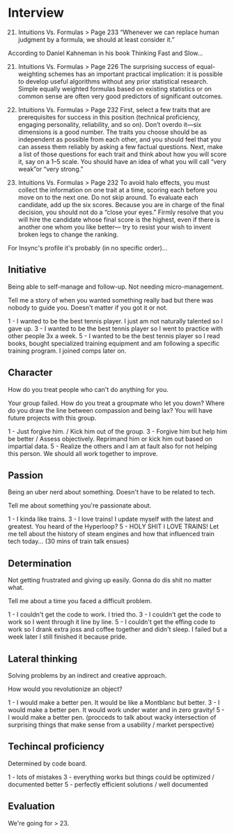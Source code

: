 # Interview

21. Intuitions Vs. Formulas > Page 233
“Whenever we can replace human judgment by a formula, we should at least consider it.”

According to Daniel Kahneman in his book Thinking Fast and Slow...

21. Intuitions Vs. Formulas > Page 226
The surprising success of equal-weighting schemes has an important practical implication: it is possible to develop useful algorithms without any prior statistical research. Simple equally weighted formulas based on existing statistics or on common sense are often very good predictors of significant outcomes.

21. Intuitions Vs. Formulas > Page 232
First, select a few traits that are prerequisites for success in this position (technical proficiency, engaging personality, reliability, and so on). Don’t overdo it—six dimensions is a good number. The traits you choose should be as independent as possible from each other, and you should feel that you can assess them reliably by asking a few factual questions. Next, make a list of those questions for each trait and think about how you will score it, say on a 1–5 scale. You should have an idea of what you will call “very weak”or “very strong.”

21. Intuitions Vs. Formulas > Page 232
To avoid halo effects, you must collect the information on one trait at a time, scoring each before you move on to the next one. Do not skip around. To evaluate each candidate, add up the six scores. Because you are in charge of the final decision, you should not do a “close your eyes.” Firmly resolve that you will hire the candidate whose final score is the highest, even if there is another one whom you like better— try to resist your wish to invent broken legs to change the ranking.

For Insync's profile it's probably (in no specific order)...

## Initiative

Being able to self-manage and follow-up. Not needing micro-management.

Tell me a story of when you wanted something really bad but there was nobody to guide you. Doesn't matter if you got it or not.

1 - I wanted to be the best tennis player. I just am not naturally talented so I gave up.
3 - I wanted to be the best tennis player so I went to practice with other people 3x a week.
5 - I wanted to be the best tennis player so I read books, bought specialized training equipment and am following a specific training program. I joined comps later on.

## Character

How do you treat people who can't do anything for you.

Your group failed. How do you treat a groupmate who let you down? Where do you draw the line between compassion and being lax?
You will have future projects with this group.

1 - Just forgive him. /  Kick him out of the group.
3 - Forgive him but help him be better / Assess objectively. Reprimand him or kick him out based on impartial data.
5 - Realize the others and I am at fault also for not helping this person. We should all work together to improve.

## Passion

Being an uber nerd about something. Doesn't have to be related to tech.

Tell me about something you're passionate about.

1 - I kinda like trains.
3 - I love trains! I update myself with the latest and greatest. You heard of the Hyperloop?
5 - HOLY SHIT I LOVE TRAINS! Let me tell about the history of steam engines and how that influenced train tech today... (30 mins of train talk ensues)

## Determination

Not getting frustrated and giving up easily. Gonna do dis shit no matter what.

Tell me about a time you faced a difficult problem.

1 - I couldn't get the code to work. I tried tho.
3 - I couldn't get the code to work so I went through it line by line.
5 - I couldn't get the effing code to work so I drank extra joss and coffee together and didn't sleep. I failed but a week later I still finished it because pride.

## Lateral thinking

Solving problems by an indirect and creative approach.

How would you revolutionize an object?

1 - I would make a better pen. It would be like a Montblanc but better.
3 - I would make a better pen. It would work under water and in zero gravity!
5 - I would make a better pen. (procceds to talk about wacky intersection of surprising things that make sense from a usability / market perspective)

## Techincal proficiency

Determined by code board.

1 - lots of mistakes
3 - everything works but things could be optimized / documented better
5 - perfectly efficient solutions / well documented

## Evaluation

We're going for > 23.
